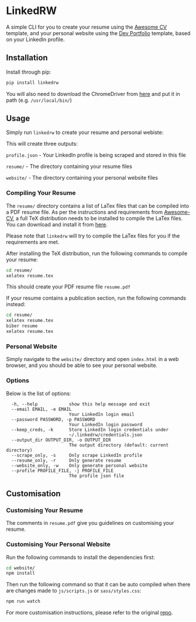 # LinkedRW

A simple CLI for you to create your resume using the [Awesome CV](https://github.com/posquit0/Awesome-CV) template, 
and your personal website using the [Dev Portfolio](https://github.com/RyanFitzgerald/devportfolio) template, 
based on your LinkedIn profile.

## Installation

Install through pip:

```bash
pip install linkedrw
```

You will also need to download the ChromeDriver from 
[here](https://sites.google.com/a/chromium.org/chromedriver/downloads) and put it in path (e.g. `/usr/local/bin/`)


## Usage

Simply run `linkedrw` to create your resume and personal webiste:

This will create three outputs:

`profile.json` - Your LinkedIn profile is being scraped and stored in this file

`resume/` - The directory containing your resume files

`website/` - The directory containing your personal website files

### Compiling Your Resume

The `resume/` directory contains a list of LaTex files that can be compiled into a PDF resume file. 
As per the instructions and requirements from [Awesome-CV](https://github.com/posquit0/Awesome-CV), 
a full TeX distribution needs to be installed to compile the LaTex files. 
You can download and install it from [here](https://www.latex-project.org/get/#tex-distributions).

Please note that `linkedrw` will try to compile the LaTex files for you if the requirements are met.

After installing the TeX distribution, run the following commands to compile your resume:

```bash
cd resume/
xelatex resume.tex
```

This should create your PDF resume file `resume.pdf`

If your resume contains a publication section, run the following commands instead:

```bash
cd resume/
xelatex resume.tex
biber resume
xelatex resume.tex
```

### Personal Website

Simply navigate to the `website/` directory and open `index.html` in a web browser, 
and you should be able to see your personal website.

### Options

Below is the list of options:

```
  -h, --help            show this help message and exit
  --email EMAIL, -e EMAIL
                        Your LinkedIn login email
  --password PASSWORD, -p PASSWORD
                        Your LinkedIn login password
  --keep_creds, -k      Store LinkedIn login credentials under
                        ~/.linkedrw/credentials.json
  --output_dir OUTPUT_DIR, -o OUTPUT_DIR
                        The output directory (default: current directory)
  --scrape_only, -s     Only scrape LinkedIn profile
  --resume_only, -r     Only generate resume
  --website_only, -w    Only generate personal website
  --profile PROFILE_FILE, -j PROFILE_FILE
                        The profile json file
```

## Customisation

### Customising Your Resume

The comments in `resume.pdf` give you guidelines on customising your resume.

### Customising Your Personal Website

Run the following commands to install the dependencies first:

```bash
cd website/
npm install
```

Then run the following command so that it can be auto compiled when there are changes made to `js/scripts.js` or `sass/styles.css`:

```bash
npm run watch
```

For more customisation instructions, please refer to the original [repo](https://github.com/RyanFitzgerald/devportfolio).